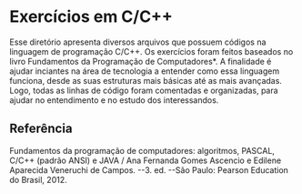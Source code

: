 # Exercícios em C/C++

Esse diretório apresenta diversos arquivos que possuem códigos na linguagem de programação C/C++. Os exercícios foram feitos baseados no livro Fundamentos da Programação de Computadores*. A finalidade é ajudar inciantes na área de tecnologia a entender como essa linguagem funciona, desde as suas estruturas mais básicas até as mais avançadas. Logo, todas as linhas de código foram comentadas e organizadas, para ajudar no entendimento e no estudo dos interessandos. 
 
## Referência 

Fundamentos da programação de computadores: algoritmos, PASCAL, C/C++ (padrão ANSI) e JAVA / Ana Fernanda Gomes Ascencio e Edilene Aparecida Veneruchi de Campos. --3. ed. --São Paulo: Pearson Education do Brasil, 2012.



